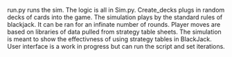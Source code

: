run.py runs the sim. The logic is all in Sim.py. Create_decks plugs in random decks of cards into the game. The simulation plays by the standard rules of blackjack.
It can be ran for an infinate number of rounds. Player moves are based on libraries of data pulled from strategy table sheets. 
The simulation is meant to show the effectivness of using strategy tables in BlackJack. User interface is a work in progress but can run the script and set iterations.
